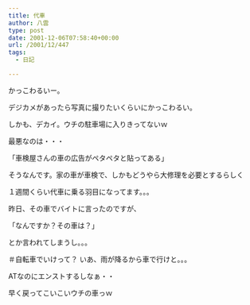```yaml
---
title: 代車
author: 八雲
type: post
date: 2001-12-06T07:58:40+00:00
url: /2001/12/447
tags:
  - 日記

---
```

かっこわるいー。
  
デジカメがあったら写真に撮りたいくらいにかっこわるい。
  
しかも、デカイ。ウチの駐車場に入りきってないｗ
  
最悪なのは・・・

「車検屋さんの車の広告がペタペタと貼ってある」

そうなんです。家の車が車検で、しかもどうやら大修理を必要とするらしく
  
１週間くらい代車に乗る羽目になってます。。。
  
昨日、その車でバイトに言ったのですが、
  
「なんですか？その車は？」
  
とか言われてしまうし。。。
  
＃自転車でいけって？ いあ、雨が降るから車で行けと。。。
  
ATなのにエンストするしなぁ・・
  
早く戻ってこいこいウチの車っｗ
